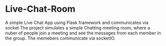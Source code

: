 # Live-Chat-Room
A simple Live Chat App using Flask framework and communicates via socket
The project simulates a simple Chatting meeting room, where a nuber of people join a meeting and see the messages from each member in the group. The memebers communicate via  socketIO.
